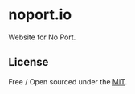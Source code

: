 # noport.io

Website for No Port.

## License

Free / Open sourced under the
[MIT](https://github.com/web-create/harmony/blob/master/LICENSE.md).
